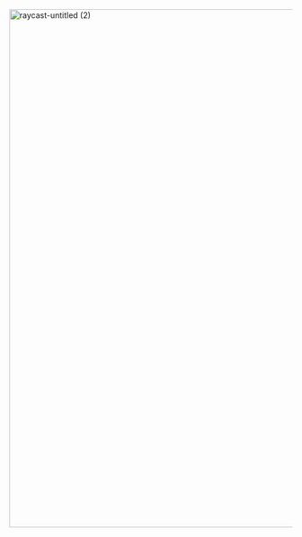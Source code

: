 <img width="920" alt="raycast-untitled (2)" src="https://user-images.githubusercontent.com/51115513/157513015-a6506786-db49-476a-b364-eaec353a7246.png">
